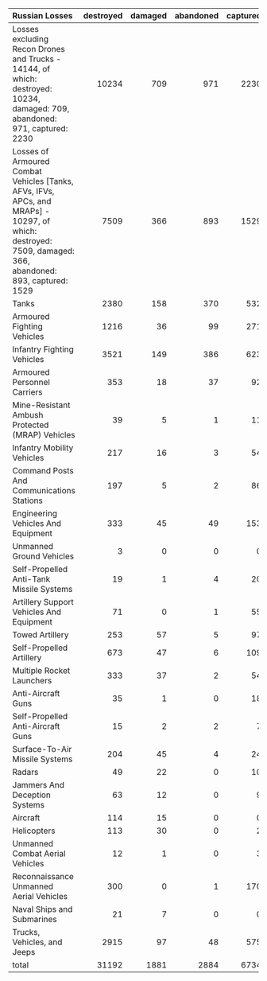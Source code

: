 | Russian Losses                                                                                                                                           |   destroyed |   damaged |   abandoned |   captured |   total |
|:---------------------------------------------------------------------------------------------------------------------------------------------------------|------------:|----------:|------------:|-----------:|--------:|
| Losses excluding Recon Drones and Trucks - 14144, of which: destroyed: 10234, damaged: 709, abandoned: 971, captured: 2230                               |       10234 |       709 |         971 |       2230 |   14144 |
| Losses of Armoured Combat Vehicles [Tanks, AFVs, IFVs, APCs, and MRAPs] - 10297, of which: destroyed: 7509, damaged: 366, abandoned: 893, captured: 1529 |        7509 |       366 |         893 |       1529 |   10297 |
| Tanks                                                                                                                                                    |        2380 |       158 |         370 |        532 |    3440 |
| Armoured Fighting Vehicles                                                                                                                               |        1216 |        36 |          99 |        271 |    1622 |
| Infantry Fighting Vehicles                                                                                                                               |        3521 |       149 |         386 |        623 |    4679 |
| Armoured Personnel Carriers                                                                                                                              |         353 |        18 |          37 |         92 |     500 |
| Mine-Resistant Ambush Protected  (MRAP) Vehicles                                                                                                         |          39 |         5 |           1 |         11 |      56 |
| Infantry Mobility Vehicles                                                                                                                               |         217 |        16 |           3 |         54 |     290 |
| Command Posts And Communications Stations                                                                                                                |         197 |         5 |           2 |         86 |     290 |
| Engineering Vehicles And Equipment                                                                                                                       |         333 |        45 |          49 |        153 |     580 |
| Unmanned Ground Vehicles                                                                                                                                 |           3 |         0 |           0 |          0 |       3 |
| Self-Propelled Anti-Tank Missile Systems                                                                                                                 |          19 |         1 |           4 |         20 |      44 |
| Artillery Support Vehicles And Equipment                                                                                                                 |          71 |         0 |           1 |         55 |     127 |
| Towed Artillery                                                                                                                                          |         253 |        57 |           5 |         97 |     412 |
| Self-Propelled Artillery                                                                                                                                 |         673 |        47 |           6 |        109 |     835 |
| Multiple Rocket Launchers                                                                                                                                |         333 |        37 |           2 |         54 |     426 |
| Anti-Aircraft Guns                                                                                                                                       |          35 |         1 |           0 |         18 |      54 |
| Self-Propelled Anti-Aircraft Guns                                                                                                                        |          15 |         2 |           2 |          7 |      26 |
| Surface-To-Air Missile Systems                                                                                                                           |         204 |        45 |           4 |         24 |     277 |
| Radars                                                                                                                                                   |          49 |        22 |           0 |         10 |      81 |
| Jammers And Deception Systems                                                                                                                            |          63 |        12 |           0 |          9 |      84 |
| Aircraft                                                                                                                                                 |         114 |        15 |           0 |          0 |     129 |
| Helicopters                                                                                                                                              |         113 |        30 |           0 |          2 |     145 |
| Unmanned Combat Aerial Vehicles                                                                                                                          |          12 |         1 |           0 |          3 |      16 |
| Reconnaissance Unmanned Aerial Vehicles                                                                                                                  |         300 |         0 |           1 |        170 |     471 |
| Naval Ships and Submarines                                                                                                                               |          21 |         7 |           0 |          0 |      28 |
| Trucks, Vehicles, and Jeeps                                                                                                                              |        2915 |        97 |          48 |        575 |    3635 |
| total                                                                                                                                                    |       31192 |      1881 |        2884 |       6734 |   42691 |